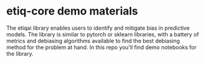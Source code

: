# etiq-core demo materials

The etiqai library enables users to identify and mitigate bias in predictive models. The library is similar to pytorch or sklearn libraries, with a battery of metrics and debiasing algorithms available to find the best debiasing method for the problem at hand. In this repo you'll find demo notebooks for the library. 
